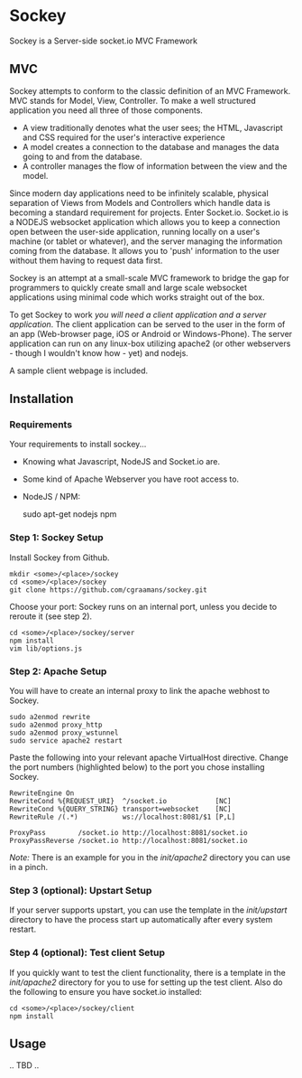 # Sockey
Sockey is a Server-side socket.io MVC Framework

## MVC
Sockey attempts to conform to the classic definition of an MVC Framework. MVC stands for Model, View, Controller. To make a well structured application you need all three of those components.

- A view traditionally denotes what the user sees; the HTML, Javascript and CSS required for the user's interactive experience
- A model creates a connection to the database and manages the data going to and from the database.
- A controller manages the flow of information between the view and the model.

Since modern day applications need to be infinitely scalable, physical separation of Views from Models and Controllers which handle data is becoming a standard requirement for projects. Enter Socket.io. Socket.io is a NODEJS websocket application which allows you to keep a connection open between the user-side application, running locally on a user's machine (or tablet or whatever), and the server managing the information coming from the database. It allows you to 'push' information to the user without them having to request data first.

Sockey is an attempt at a small-scale MVC framework to bridge the gap for programmers to quickly create small and large scale websocket applications using minimal code which works straight out of the box. 

To get Sockey to work _you will need a client application and a server application_. The client application can be served to the user in the form of an app (Web-browser page, iOS or Android or Windows-Phone). The server application can run on any linux-box utilizing apache2 (or other webservers - though I wouldn't know how - yet) and nodejs.

A sample client webpage is included.

## Installation

### Requirements

Your requirements to install sockey...
  - Knowing what Javascript, NodeJS and Socket.io are.
  - Some kind of Apache Webserver you have root access to.
  - NodeJS / NPM:

    sudo apt-get nodejs npm

### Step 1: Sockey Setup
	
Install Sockey from Github.

	mkdir <some>/<place>/sockey
	cd <some>/<place>/sockey
    git clone https://github.com/cgraamans/sockey.git  


Choose your port: Sockey runs on an internal port, unless you decide to reroute it (see step 2).
    
    cd <some>/<place>/sockey/server
    npm install
    vim lib/options.js

### Step 2: Apache Setup

You will have to create an internal proxy to link the apache webhost to Sockey.

    sudo a2enmod rewrite
    sudo a2enmod proxy_http
    sudo a2enmod proxy_wstunnel
    sudo service apache2 restart

Paste the following into your relevant apache VirtualHost directive. Change the port numbers (highlighted below) to the port you chose installing Sockey.

    RewriteEngine On
    RewriteCond %{REQUEST_URI}  ^/socket.io            [NC]
    RewriteCond %{QUERY_STRING} transport=websocket    [NC]
    RewriteRule /(.*)           ws://localhost:8081/$1 [P,L]

    ProxyPass        /socket.io http://localhost:8081/socket.io
    ProxyPassReverse /socket.io http://localhost:8081/socket.io

_Note:_ There is an example for you in the _init/apache2_ directory you can use in a pinch.

### Step 3 (optional): Upstart Setup

If your server supports upstart, you can use the template in the _init/upstart_ directory to have the process start up automatically after every system restart.

### Step 4 (optional): Test client Setup

If you quickly want to test the client functionality, there is a template in the _init/apache2_ directory for you to use for setting up the test client. Also do the following to ensure you have socket.io installed:

    cd <some>/<place>/sockey/client
    npm install

## Usage

.. TBD ..